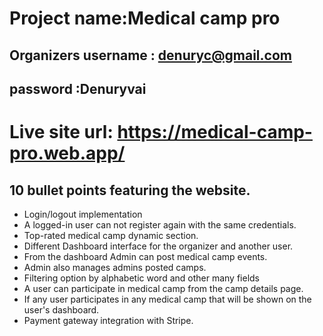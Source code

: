 # Project name:Medical camp pro

## Organizers username : denuryc@gmail.com

## password :Denuryvai

# Live site url: https://medical-camp-pro.web.app/

## 10 bullet points featuring the website.
* Login/logout implementation
* A logged-in user can not register again with the same credentials.
* Top-rated medical camp dynamic section.
* Different  Dashboard interface for the organizer and another user.
* From the dashboard Admin can post medical camp events.
* Admin also manages admins posted camps.
* Filtering option by alphabetic word and other many fields
* A user can participate in medical camp from the camp details page.
* If any user participates in any medical camp that will be shown on the user's dashboard.
* Payment gateway integration with Stripe.


